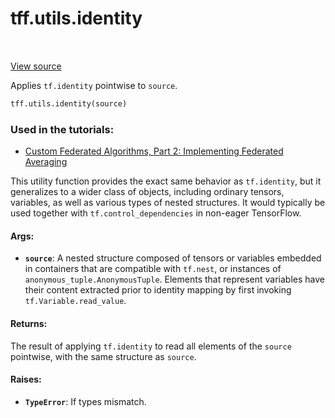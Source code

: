 <div itemscope itemtype="http://developers.google.com/ReferenceObject">
<meta itemprop="name" content="tff.utils.identity" />
<meta itemprop="path" content="Stable" />
</div>

# tff.utils.identity

<table class="tfo-notebook-buttons tfo-api" align="left">
</table>

<a target="_blank" href="http://github.com/tensorflow/federated/tree/master/tensorflow_federated/python/core/utils/tf_computation_utils.py">View
source</a>

Applies `tf.identity` pointwise to `source`.

```python
tff.utils.identity(source)
```

### Used in the tutorials:

*   [Custom Federated Algorithms, Part 2: Implementing Federated Averaging](https://www.tensorflow.org/federated/tutorials/custom_federated_algorithms_2)

This utility function provides the exact same behavior as `tf.identity`, but it
generalizes to a wider class of objects, including ordinary tensors, variables,
as well as various types of nested structures. It would typically be used
together with `tf.control_dependencies` in non-eager TensorFlow.

#### Args:

*   <b>`source`</b>: A nested structure composed of tensors or variables
    embedded in containers that are compatible with `tf.nest`, or instances of
    `anonymous_tuple.AnonymousTuple`. Elements that represent variables have
    their content extracted prior to identity mapping by first invoking
    `tf.Variable.read_value`.

#### Returns:

The result of applying `tf.identity` to read all elements of the `source`
pointwise, with the same structure as `source`.

#### Raises:

*   <b>`TypeError`</b>: If types mismatch.

